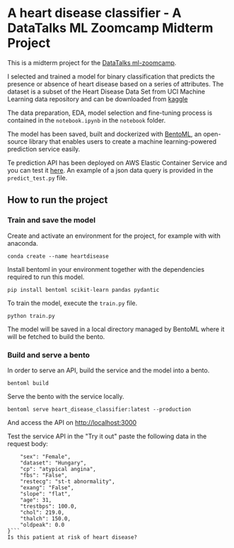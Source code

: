 # A heart disease classifier - A DataTalks ML Zoomcamp Midterm Project

This is a midterm project for the [DataTalks ml-zoomcamp](https://github.com/alexeygrigorev/mlbookcamp-code/tree/master/course-zoomcamp).

I selected and trained a model for binary classification that predicts the presence or absence of heart disease based on a series of attributes.
The dataset is a subset of the Heart Disease Data Set from UCI Machine Learning data repository and can be downloaded from [kaggle](https://www.kaggle.com/datasets/redwankarimsony/heart-disease-data/download?datasetVersionNumber=6)

The data preparation, EDA, model selection and fine-tuning process is contained in the `notebook.ipynb` in the `notebook` folder.

The model has been saved, built and dockerized with [BentoML](https://github.com/bentoml/BentoML), an open-source library that enables users to create a machine learning-powered prediction service easily.

Te prediction API has been deployed on AWS Elastic Container Service and you can test it [here](http://54.152.57.142:3000/). An example of a json data query is provided in the `predict_test.py` file.

## How to run the project
### Train and save the model
Create and activate an environment for the project, for example with with anaconda.

```conda create --name heartdisease```

Install bentoml in your environment together with the dependencies required to run this model.

```pip install bentoml scikit-learn pandas pydantic```

To train the model, execute the ``train.py`` file.

```python train.py```

The model will be saved in a local directory managed by BentoML where it will be fetched to build the bento.

### Build and serve a bento
In order to serve an API, build the service and the model into a bento.

```bentoml build```

Serve the bento with the service locally.

```bentoml serve heart_disease_classifier:latest --production```

And access the API on [http://localhost:3000](http://localhost:3000)

Test the service API in the "Try it out" paste the following data in the request body:
```{
    "sex": "Female",
    "dataset": "Hungary",
    "cp": "atypical angina",
    "fbs": "False",
    "restecg": "st-t abnormality",
    "exang": "False",
    "slope": "flat",
    "age": 31,
    "trestbps": 100.0,
    "chol": 219.0,
    "thalch": 150.0,
    "oldpeak": 0.0
}```
Is this patient at risk of heart disease?

